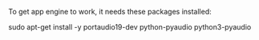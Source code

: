 To get app engine to work, it needs these packages installed:

sudo apt-get install -y portaudio19-dev python-pyaudio python3-pyaudio
